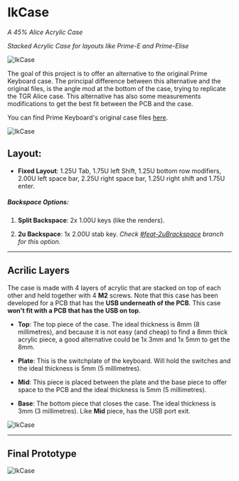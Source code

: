 # IkCase

_A 45% Alice Acrylic Case_

_Stacked Acrylic Case for layouts like Prime-E and Prime-Elise_

![IkCase](./Renders/3.png)

The goal of this project is to offer an alternative to the original Prime Keyboard case. The principal difference between this alternative and the original files, is the angle mod at the bottom of the case, trying to replicate the TGR Alice case. This alternative has also some measurements modifications to get the best fit between the PCB and the case.


You can find Prime Keyboard's original case files [here](https://cdn.shopify.com/s/files/1/2016/1211/files/Prime_E_2D.zip?159).



![IkCase](./Renders/15.png)


## Layout:

- **Fixed Layout**: 1.25U Tab, 1.75U left Shift, 1.25U bottom row modifiers, 2.00U left space bar, 2.25U right space bar, 1.25U right shift and 1.75U enter. 


##### Backspace Options:

1. **Split Backspace**: 2x 1.00U keys (like the renders). 

2. **2u Backspace**: 1x 2.00U stab key. *Check [#feat-2uBrackspace](https://github.com/ikcoin/IkCase/tree/feat-2uBackspace) branch for this option.*

---

## Acrilic Layers

The case is made with 4 layers of acrylic that are stacked on top of each other and held together with 4 **M2** screws. Note that this case has been developed for a PCB that has the **USB underneath of the PCB**. This case **won't fit with a PCB that has the USB on top**. 

- **Top**: The top piece of the case. The ideal thickness is 8mm (8 millimetres), and because it is not easy (and cheap) to find a 8mm thick acrylic piece, a good alternative could be 1x 3mm and 1x 5mm to get the 8mm. 

- **Plate**: This is the switchplate of the keyboard. Will hold the switches and the ideal thickness is 5mm (5 millimetres). 

- **Mid**: This piece is placed between the plate and the base piece to offer space to the PCB and the ideal thickness is 5mm (5 millimetres). 

- **Base**: The bottom piece that closes the case. The ideal thickness is 3mm (3 millimetres). Like **Mid** piece, has the USB port exit. 


![IkCase](./Renders/18.png)

---
## Final Prototype

![IkCase](./Renders/14.png)